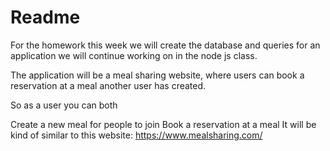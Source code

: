 # Readme
For the homework this week we will create the database and queries for an application we will continue working on in the node js class.

The application will be a meal sharing website, where users can book a reservation at a meal another user has created.

So as a user you can both

Create a new meal for people to join
Book a reservation at a meal
It will be kind of similar to this website: https://www.mealsharing.com/